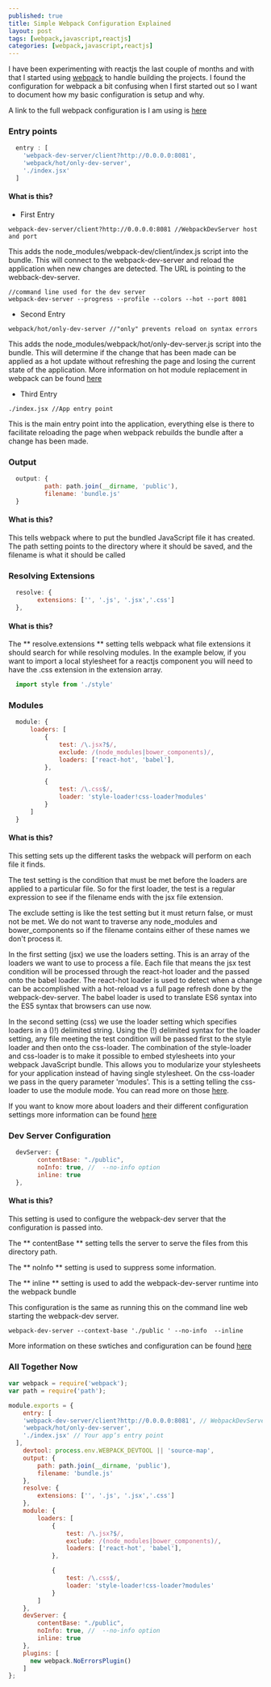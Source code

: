 ```yaml
---
published: true
title: Simple Webpack Configuration Explained
layout: post
tags: [webpack,javascript,reactjs]
categories: [webpack,javascript,reactjs]
---
```


I have been experimenting with reactjs the last couple of months and with that
I started using [webpack](https://webpack.github.io/) to handle building the projects.  I found the configuration for webpack a bit confusing when I first started out so I want to document how my basic configuration is setup and why.

A link to the full webpack configuration is I am using is [here](https://raw.githubusercontent.com/blaircamp/react-webpack-project/master/webpack.config.js)

### Entry points

```javascript
  entry : [
    'webpack-dev-server/client?http://0.0.0.0:8081',
    'webpack/hot/only-dev-server',
    './index.jsx'
  ]

```

#### What is this?

* First Entry
```
webpack-dev-server/client?http://0.0.0.0:8081 //WebpackDevServer host and port
```
This adds the node_modules/webpack-dev/client/index.js script into the bundle.  This will connect to the webpack-dev-server and reload the application when new changes are detected. The URL is pointing to the webback-dev-server.
```
//command line used for the dev server
webpack-dev-server --progress --profile --colors --hot --port 8081
```

* Second Entry
```
webpack/hot/only-dev-server //"only" prevents reload on syntax errors
```
This adds the node_modules/webpack/hot/only-dev-server.js script into the bundle.  This will determine if the change that has been made can be applied as a hot update without refreshing the page and losing the current state of the application.   More information on hot module replacement in webpack can be found [here](https://webpack.github.io/docs/hot-module-replacement-with-webpack.html)

* Third Entry
```
./index.jsx //App entry point
```
This is the main entry point into the application, everything else is there to facilitate reloading the page when webpack rebuilds the bundle after a change has been made.


### Output
```javascript
  output: {
          path: path.join(__dirname, 'public'),
          filename: 'bundle.js'
  }
```

#### What is this?
This tells webpack where to put the bundled JavaScript file it has created. The path setting points to the directory where it should be saved, and the filename is what it should be called


### Resolving Extensions
```javascript
  resolve: {
        extensions: ['', '.js', '.jsx','.css']
  },
```

#### What is this?
The ** resolve.extensions ** setting tells webpack what file extensions it should search for while resolving modules.  In the example below, if you want to import a local stylesheet for a reactjs component you will need to have the .css extension in the extension array.

```javascript
  import style from './style'
```

### Modules
```javascript
  module: {
      loaders: [
          {
              test: /\.jsx?$/,
              exclude: /(node_modules|bower_components)/,
              loaders: ['react-hot', 'babel'],
          },

          {
              test: /\.css$/,
              loader: 'style-loader!css-loader?modules'
          }
      ]
  }
```

#### What is this?
This setting sets up the different tasks the webpack will perform on each file
it finds.  

The test setting is the condition that must be met before the loaders are applied to
a particular file.  So for the first loader, the test is a regular expression
to see if the filename ends with the jsx file extension.

The exclude setting is like the test setting but it must return false, or must
not be met.  We do not want to traverse any node_modules and bower_components
so if the filename contains either of these names we don't process it.

In the first setting (jsx) we use the loaders setting.  This is an array of the
loaders we want to use to process a file. Each file that means the jsx test
condition will be processed through the react-hot loader and the passed onto
the babel loader. The react-hot loader is used to detect when a change can be
accomplished with a hot-reload vs a full page refresh done by the webpack-dev-server.
The babel loader is used to translate ES6 syntax into the ES5 syntax that browsers
can use now.

In the second setting (css) we use the loader setting which specifies loaders
in a ()!) delimited string.  Using the (!) delimited syntax for the loader
setting, any file meeting the test condition will be passed first to the
style loader and then onto the css-loader.  The combination of the style-loader
and css-loader is to make it possible to embed stylesheets into your webpack
JavaScript bundle.  This allows you to modularize your stylesheets for your
application instead of having single stylesheet. On the css-loader we pass in
the query parameter 'modules'.  This is a setting telling the css-loader to use
the module mode.  You can read more on those [here](https://github.com/css-modules/css-modules).


If you want to know more about loaders and their different configuration settings more information can be
found [here](https://webpack.github.io/docs/loaders.html)

### Dev Server Configuration
```javascript
  devServer: {
        contentBase: "./public",
        noInfo: true, //  --no-info option
        inline: true
  },
```

#### What is this?
This setting is used to configure the webpack-dev server that the configuration
is passed into.

The ** contentBase ** setting tells the server to serve the files from this directory path.

The ** noInfo ** setting is used to suppress some information.

The ** inline ** setting is used to add the webpack-dev-server runtime into the
webpack bundle

This configuration is the same as running this on the command line web starting
the webpack-dev server.

```
webpack-dev-server --context-base './public ' --no-info  --inline
```

More information on these swtiches and configuration can be found [here](https://webpack.github.io/docs/webpack-dev-server.html#webpack-dev-server-cli)

### All Together Now
```javascript
var webpack = require('webpack');
var path = require('path');

module.exports = {
    entry: [
    'webpack-dev-server/client?http://0.0.0.0:8081', // WebpackDevServer host and port
    'webpack/hot/only-dev-server',
    './index.jsx' // Your appʼs entry point
  ],
    devtool: process.env.WEBPACK_DEVTOOL || 'source-map',
    output: {
        path: path.join(__dirname, 'public'),
        filename: 'bundle.js'
    },
    resolve: {
        extensions: ['', '.js', '.jsx','.css']
    },
    module: {
        loaders: [
            {
                test: /\.jsx?$/,
                exclude: /(node_modules|bower_components)/,
                loaders: ['react-hot', 'babel'],
            },

            {
                test: /\.css$/,
                loader: 'style-loader!css-loader?modules'
            }
        ]
    },
    devServer: {
        contentBase: "./public",
        noInfo: true, //  --no-info option
        inline: true
    },
    plugins: [
      new webpack.NoErrorsPlugin()
    ]
};
```
